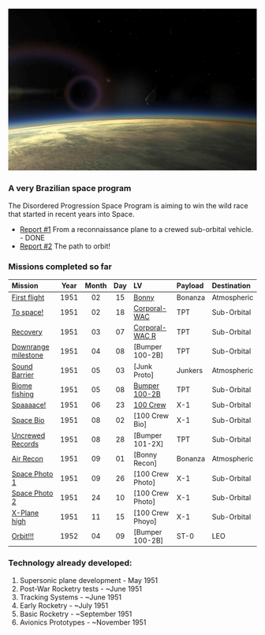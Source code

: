 
![](cover.jpg)
### A very Brazilian space program

The Disordered Progression Space Program is aiming to win the wild race that started in recent years into Space. 

* [Report #1](/reports/report-1.md) From a reconnaissance plane to a crewed sub-orbital vehicle. - DONE
* [Report #2](reports/report-2) The path to orbit!


### Missions completed so far 


| Mission                                               | Year | Month | Day | LV                                          | Payload    | Destination           |
|:------------------------------------------------------|:----:|:-----:|:---:|:--------------------------------------------|:-----------|:----------------------|
| [First flight](/missions/1951-02-15-first-launch.md)  | 1951 | 02    | 15  | [Bonny](/lvs/bonny.md)                    | Bonanza    | Atmospheric           |
| [To space!](/missions/1951-02-18-to-space.md)         | 1951 | 02    | 18  | [Corporal-WAC](/lvs/corporal-wac.md)        | TPT        | Sub-Orbital           |
| [Recovery](/missions/recovery.md)                     | 1951 | 03    | 07  | [Corporal-WAC R](/lvs/corporal-wac-r.md)    | TPT        | Sub-Orbital           |
| [Downrange milestone](/missions/downrange.md)         | 1951 | 04    | 08  | [Bumper 100-2B]                             | TPT        | Sub-Orbital           |
| [Sound Barrier](/missions/sound-barrier.md)           | 1951 | 05    | 03  | [Junk Proto]                                | Junkers    | Atmospheric           |
| [Biome fishing](/missions/biome-sr.md)                | 1951 | 05    | 08  | [Bumper 100-2B](/lvs/bumper-100-2b)         | TPT        | Sub-Orbital           |
| [Spaaaace!](/missions/crewed-so.md)                   | 1951 | 06    | 23  | [100 Crew](/lvs/100-crew)                   | X-1        | Sub-Orbital           |
| [Space Bio](/missions/crewed-bio.md)                  | 1951 | 08    | 02  | [100 Crew Bio]                              | X-1        | Sub-Orbital           |
| [Uncrewed Records](/missions/sr-records.md)           | 1951 | 08    | 28  | [Bumper 101-2X]                             | TPT        | Sub-Orbital           |
| [Air Recon](/missions/plane-photo.md)                 | 1951 | 09    | 01  | [Bonny Recon]                               | Bonanza    | Atmospheric           |
| [Space Photo 1](/missions/crewed-photo1.md)           | 1951 | 09    | 26  | [100 Crew Photo]                            | X-1        | Sub-Orbital           |
| [Space Photo 2](/missions/crewed-photo2.md)           | 1951 | 24    | 10  | [100 Crew Photo]                            | X-1        | Sub-Orbital           |
| [X-Plane high](/missions/xplane-high.md)              | 1951 | 11    | 15  | [100 Crew Phoyo]                            | X-1        | Sub-Orbital           |
| [Orbit!!!](/missions/first-orbit.md)                  | 1952 | 04    | 09  | [Bumper 100-2B]                             | ST-0       | LEO                   |

### Technology already developed:

1. Supersonic plane development - May 1951
1. Post-War Rocketry tests - ~June 1951
1. Tracking Systems - ~June 1951
1. Early Rocketry - ~July 1951
1. Basic Rocketry - ~September 1951
1. Avionics Prototypes - ~November 1951
